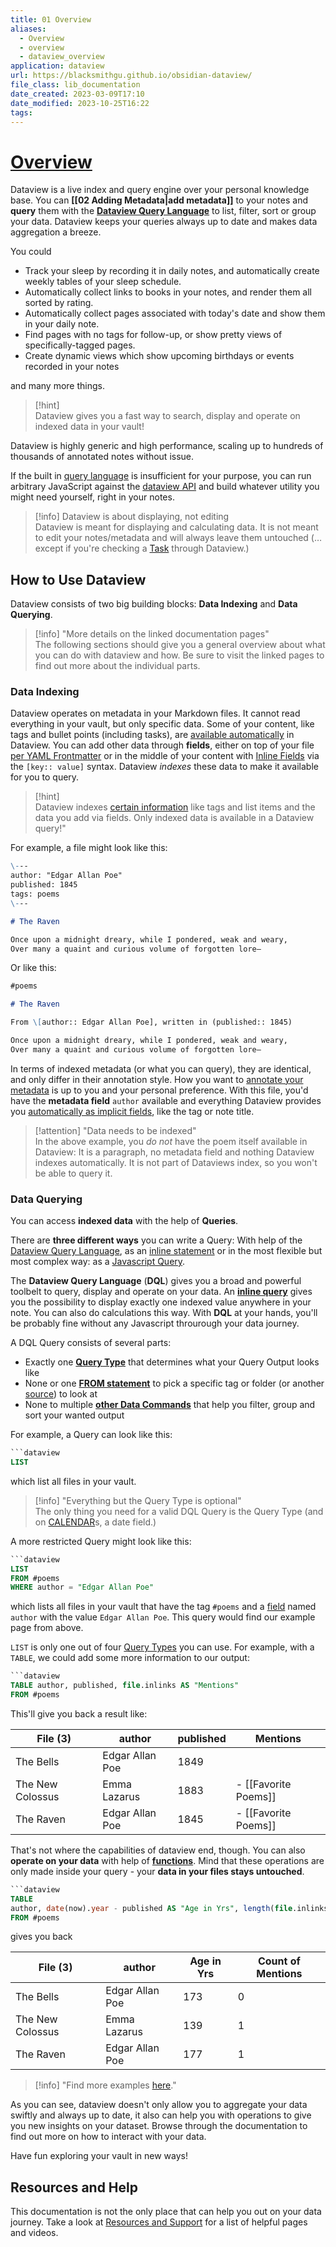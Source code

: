 ```yaml
---
title: 01 Overview
aliases:
  - Overview
  - overview
  - dataview_overview
application: dataview
url: https://blacksmithgu.github.io/obsidian-dataview/
file_class: lib_documentation
date_created: 2023-03-09T17:10
date_modified: 2023-10-25T16:22
tags: 
---
```

# [Overview](https://blacksmithgu.github.io/obsidian-dataview/)

Dataview is a live index and query engine over your personal knowledge base. You can **[[02 Adding Metadata|add metadata]]** to your notes and **query** them with the [**Dataview Query Language**](queries/structure.md) to list, filter, sort or group your data. Dataview keeps your queries always up to date and makes data aggregation a breeze.

You could

- Track your sleep by recording it in daily notes, and automatically create weekly tables of your sleep schedule.
- Automatically collect links to books in your notes, and render them all sorted by rating.
- Automatically collect pages associated with today's date and show them in your daily note.
- Find pages with no tags for follow-up, or show pretty views of specifically-tagged pages.
- Create dynamic views which show upcoming birthdays or events recorded in your notes

and many more things.

> [!hint]  
> Dataview gives you a fast way to search, display and operate on indexed data in your vault!

Dataview is highly generic and high performance, scaling up to hundreds of thousands of annotated notes without issue.

If the built in [query language](query/queries/) is insufficient for your purpose, you can run arbitrary JavaScript against the [dataview API](api/intro/) and build whatever utility you might need yourself, right in your notes.

> [!info] Dataview is about displaying, not editing  
> Dataview is meant for displaying and calculating data. It is not meant to edit your notes/metadata and will always leave them untouched (… except if you're checking a [Task](queries/query-types.md#task-queries) through Dataview.)

## How to Use Dataview

Dataview consists of two big building blocks: **Data Indexing** and **Data Querying**.

> [!info] "More details on the linked documentation pages"  
> The following sections should give you a general overview about what you can do with dataview and how. Be sure to visit the linked pages to find out more about the individual parts.

### Data Indexing

Dataview operates on metadata in your Markdown files. It cannot read everything in your vault, but only specific data. Some of your content, like tags and bullet points (including tasks), are [available automatically](annotation/add-metadata.md#implicit-fields) in Dataview. You can add other data through **fields**, either on top of your file [per YAML Frontmatter](annotation/add-metadata.md#frontmatter) or in the middle of your content with [Inline Fields](annotation/add-metadata.md#inline-fields) via the `[key:: value]` syntax. Dataview *indexes* these data to make it available for you to query.

> [!hint]  
> Dataview indexes [certain information](annotation/add-metadata.md#implicit-fields) like tags and list items and the data you add via fields. Only indexed data is available in a Dataview query!"

For example, a file might look like this:

```markdown
\---
author: "Edgar Allan Poe"
published: 1845
tags: poems
\---

# The Raven

Once upon a midnight dreary, while I pondered, weak and weary,
Over many a quaint and curious volume of forgotten lore—
```

Or like this:

```markdown
#poems

# The Raven

From \[author:: Edgar Allan Poe], written in (published:: 1845)

Once upon a midnight dreary, while I pondered, weak and weary,
Over many a quaint and curious volume of forgotten lore—
```

In terms of indexed metadata (or what you can query), they are identical, and only differ in their annotation style. How you want to [annotate your  metadata](annotation/add-metadata.md) is up to you and your personal preference. With this file, you'd have the **metadata field** `author` available and everything Dataview provides you [automatically as implicit fields](annotation/metadata-pages.md), like the tag or note title.

> [!attention] "Data needs to be indexed"  
> In the above example, you *do not* have the poem itself available in Dataview: It is a paragraph, no metadata field and nothing Dataview indexes automatically. It is not part of Dataviews index, so you won't be able to query it.

### Data Querying

You can access **indexed data** with the help of **Queries**.

There are **three different ways** you can write a Query: With help of the [Dataview Query Language](queries/dql-js-inline/#dataview-query-language-dql), as an [inline statement](queries/dql-js-inline#inline-dql) or in the most flexible but most complex way: as a [Javascript Query](queries/dql-js-inline#dataview-js).

The **Dataview Query Language** (**DQL**) gives you a broad and powerful toolbelt to query, display and operate on your data. An [**inline query**](queries/dql-js-inline#inline-dql) gives you the possibility to display exactly one indexed value anywhere in your note. You can also do calculations this way. With **DQL** at your hands, you'll be probably fine without any Javascript throurough your data journey.

A DQL Query consists of several parts:

- Exactly one [**Query Type**](queries/query-types.md) that determines what your Query Output looks like
- None or one [**FROM statement**](queries/data-commands#from) to pick a specific tag or folder (or another [source](reference/sources.md)) to look at
- None to multiple [**other Data Commands**](queries/data-commands.md) that help you filter, group and sort your wanted output

For example, a Query can look like this:

```sql
```dataview
LIST
```

which list all files in your vault.

> [!info] "Everything but the Query Type is optional"  
> The only thing you need for a valid DQL Query is the Query Type (and on [CALENDAR](queries/query-types#calendar-queries)s, a date field.)

 A more restricted Query might look like this:

```sql
```dataview
LIST
FROM #poems
WHERE author = "Edgar Allan Poe"
```

which lists all files in your vault that have the tag `#poems` and a [field](annotation/add-metadata.md) named `author` with the value `Edgar Allan Poe`. This query would find our example page from above.

`LIST` is only one out of four [Query Types](queries/query-types.md) you can use. For example, with a `TABLE`, we could add some more information to our output:

```sql
```dataview
TABLE author, published, file.inlinks AS "Mentions"
FROM #poems
```

This'll give you back a result like:

| File (3) |	author |	published	| Mentions |
| -------- | ------- | ---------- | -------- |
| The Bells |	Edgar Allan Poe |	1849 |  |
| The New Colossus |	Emma Lazarus | 1883	| - [[Favorite Poems]] |
| The Raven |	Edgar Allan Poe |	1845 | - [[Favorite Poems]] |

That's not where the capabilities of dataview end, though. You can also **operate on your data** with help of [**functions**](reference/functions.md). Mind that these operations are only made inside your query - your **data in your files stays untouched**.

```sql
```dataview
TABLE 
author, date(now).year - published AS "Age in Yrs", length(file.inlinks) AS "Counts of Mentions"
FROM #poems
```

gives you back

| File (3) |	author |	Age in Yrs	| Count of Mentions |
| -------- | ------- | ---------- | -------- |
| The Bells	|  Edgar Allan Poe |	173 | 0 |
| The New Colossus	| Emma Lazarus |	139 |	1 |
| The Raven |	Edgar Allan Poe |	177 | 1 |

> [!info] "Find more examples [here](resources/examples.md)."

As you can see, dataview doesn't only allow you to aggregate your data swiftly and always up to date, it also can help you with operations to give you new insights on your dataset. Browse through the documentation to find out more on how to interact with your data.

Have fun exploring your vault in new ways!

## Resources and Help

This documentation is not the only place that can help you out on your data journey. Take a look at [Resources and Support](./resources/resources-and-support.md) for a list of helpful pages and videos.

